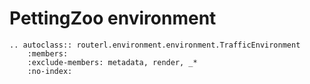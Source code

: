 # PettingZoo environment

```{eval-rst}
.. autoclass:: routerl.environment.environment.TrafficEnvironment
    :members:
    :exclude-members: metadata, render, _*
    :no-index:
```